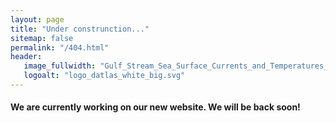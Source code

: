 ```yaml
---
layout: page
title: "Under construnction..."
sitemap: false
permalink: "/404.html"
header:
   image_fullwidth: "Gulf_Stream_Sea_Surface_Currents_and_Temperatures_NASA_SVS.jpg"
   logoalt: "logo_datlas_white_big.svg"
---
```



#### We are currently working on our new website. We will be back soon!
